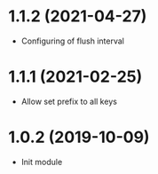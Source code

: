 # 1.1.2 (2021-04-27)

* Configuring of flush interval

# 1.1.1 (2021-02-25)

* Allow set prefix to all keys

# 1.0.2 (2019-10-09)

* Init module
